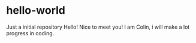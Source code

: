 # hello-world
Just a initial repository
Hello! Nice to meet you! I am Colin, i will make a lot progress in coding.
